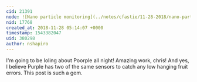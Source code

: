 ```yaml
---
cid: 21391
node: ![Nano particle monitoring](../notes/cfastie/11-28-2018/nano-particle-monitoring)
nid: 17768
created_at: 2018-11-28 05:14:07 +0000
timestamp: 1543382047
uid: 380298
author: nshapiro
---
```


I'm going to be loling about Poorple all night! Amazing work, chris! And yes, I believe Purple has two of the same sensors to catch any low hanging fruit errors. This post is such a gem.  